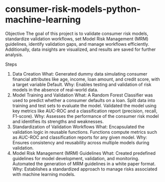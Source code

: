 # consumer-risk-models-python-machine-learning

Objective
The goal of this project is to validate consumer risk models, standardize validation workflows, set Model Risk Management (MRM) guidelines, identify validation gaps, and manage workflows efficiently. Additionally, data insights are visualized, and results are saved for further analysis.

Steps
1. Data Creation
What: Generated dummy data simulating consumer financial attributes like age, income, loan amount, and credit score, with a target variable Default.
Why: Enables testing and validation of risk models in the absence of real-world data.
2. Model Training and Validation
What:
A Random Forest Classifier was used to predict whether a consumer defaults on a loan.
Split data into training and test sets to evaluate the model.
Validated the model using key metrics like AUC-ROC and a classification report (precision, recall, F1-score).
Why: Assesses the performance of the consumer risk model and identifies its strengths and weaknesses.
3. Standardization of Validation Workflows
What:
Encapsulated the validation logic in reusable functions.
Functions compute metrics such as AUC-ROC and classification reports for any given model.
Why: Ensures consistency and reusability across multiple models during validation.
4. Model Risk Management (MRM) Guidelines
What:
Created predefined guidelines for model development, validation, and monitoring.
Automated the generation of MRM guidelines in a white paper format.
Why: Establishes a standardized approach to manage risks associated with machine learning models.
